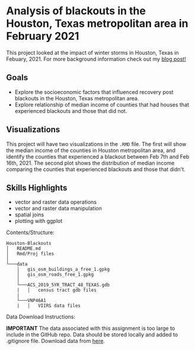 # Analysis of blackouts in the Houston, Texas metropolitan area in February 2021
This project looked at the impact of winter storms in Houston, Texas in Febuary, 2021. For more background information check out my [blog post!](https://lunacatalan.github.io/blog/2023-12-5-houston-blackouts/)

## Goals
- Explore the socioeconomic factors that influenced recovery post blackouts in the Houston, Texas metropolitan area.
- Explore relationship of median income of counties that had houses that experienced blackouts and those that did not.

## Visualizations
This project will have two visualizations in the `.RMD` file. The first will show the median income of the counties in Houston metropolitan area, and identify the counties that experienced a blackout between Feb 7th and Feb 16th, 2021. The second plot shows the distribution of median income comparing the counties that experienced blackouts and those that didn't. 

## Skills Highlights
- vector and raster data  operations
- vector and raster data manipulation
- spatial joins
- plotting with ggplot


Contents/Structure:

    Houston-Blackouts
    │   README.md
    │   Rmd/Proj files    
    │
    └───data
        │   gis_osm_buildings_a_free_1.gpkg
        │   gis_osm_roads_free_1.gpkg
        │
        └───ACS_2019_5YR_TRACT_48_TEXAS.gdb
        |   │   census tract gdb files
        |
        └───VNP46A1
        |   │   VIIRS data files

Data Download Instructions:

**IMPORTANT** The data associated with this assignment is too large to include in the GitHub repo. Data should be stored locally and added to .gitignore file. Download data from [here](https://drive.google.com/file/d/1bTk62xwOzBqWmmT791SbYbHxnCdjmBtw/view?usp=sharing).
